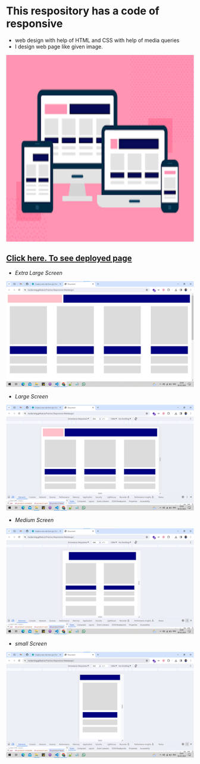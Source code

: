 # This respository has a code of responsive
 -  web design with help of HTML and CSS with help of media queries
 -  I design web page like given image.

<img src="./src/download.png" height="500px">

## [Click here. To see deployed page](https://mullai-king.github.io/Practice-Responsive-Webdesign/)

- *Extra Large Screen*
<img src="./src/responsive_XLarge.png">

- *Large Screen*
<img src="./src/responsive_large.png">

- *Medium Screen*
<img src="./src/responsive_medium.png">

- *small Screen*
<img src="./src/responsive_small.png">